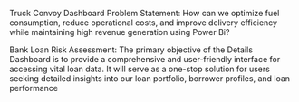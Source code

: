 Truck Convoy Dashboard
Problem Statement: How can we optimize fuel consumption, reduce operational costs, and improve delivery efficiency while maintaining high revenue generation using Power Bi?

Bank Loan Risk Assessment: 
The primary objective of the Details Dashboard is to provide a comprehensive and user-friendly interface for accessing vital loan data. It will serve as a one-stop solution for users seeking detailed insights into our loan portfolio, borrower profiles, and loan performance
